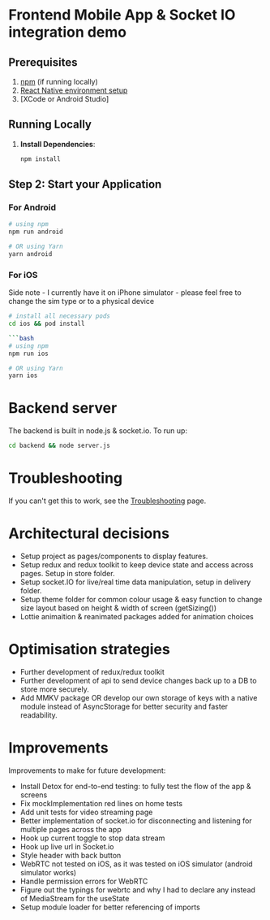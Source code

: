 # Frontend Mobile App & Socket IO integration demo


## Prerequisites

1. [npm](https://www.npmjs.com/) (if running locally)
2. [React Native environment setup](https://reactnative.dev/docs/environment-setup)
3. [XCode or Android Studio]

## Running Locally

1. **Install Dependencies**:

   ```bash
   npm install
   ```

## Step 2: Start your Application

### For Android

```bash
# using npm
npm run android

# OR using Yarn
yarn android
```

### For iOS

Side note - I currently have it on iPhone simulator - please feel free to change the sim type or to a physical device

```bash
# install all necessary pods
cd ios && pod install

```bash
# using npm
npm run ios

# OR using Yarn
yarn ios
```
# Backend server
The backend is built in node.js & socket.io. To run up:
```bash
cd backend && node server.js
```

# Troubleshooting

If you can't get this to work, see the [Troubleshooting](https://reactnative.dev/docs/troubleshooting) page.

# Architectural decisions

- Setup project as pages/components to display features.
- Setup redux and redux toolkit to keep device state and access across pages. Setup in store folder.
- Setup socket.IO for live/real time data manipulation, setup in delivery folder.
- Setup theme folder for common colour usage & easy function to change size layout based on height & width of screen (getSizing())
- Lottie animaition & reanimated packages added for animation choices

# Optimisation strategies

- Further development of redux/redux toolkit 
- Further development of api to send device changes back up to a DB to store more securely.
- Add MMKV package OR develop our own storage of keys with a native module instead of AsyncStorage for better security and faster readability.

# Improvements

Improvements to make for future development:
 - Install Detox for end-to-end testing: to fully test the flow of the app & screens
 - Fix mockImplementation red lines on home tests
 - Add unit tests for video streaming page
 - Better implementation of socket.io for disconnecting and listening for multiple pages across the app
 - Hook up current toggle to stop data stream
 - Hook up live url in Socket.io
 - Style header with back button
 - WebRTC not tested on iOS, as it was tested on iOS simulator (android simulator works)
 - Handle permission errors for WebRTC
 - Figure out the typings for webrtc and why I had to declare any instead of MediaStream for the useState
 - Setup module loader for better referencing of imports 


